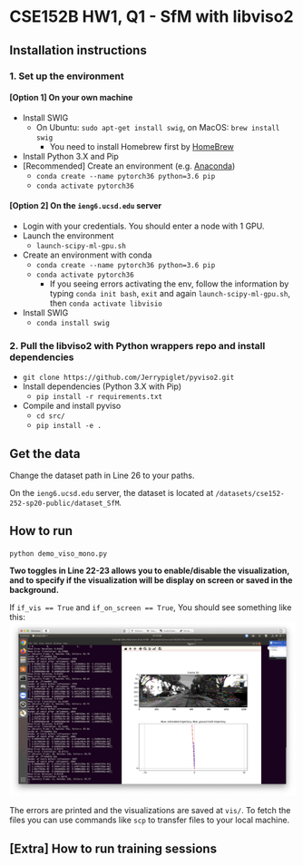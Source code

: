 # CSE152B HW1, Q1 - SfM with libviso2

## Installation instructions
### 1. Set up the environment
#### [Option 1] On your own machine
- Install SWIG
    - On Ubuntu: `sudo apt-get install swig`, on MacOS: `brew install swig`
        - You need to install Homebrew first by [HomeBrew](https://brew.sh/)
- Install Python 3.X and Pip
- [Recommended] Create an environment (e.g. [Anaconda](https://docs.conda.io/en/latest/miniconda.html))
    - ``conda create --name pytorch36 python=3.6 pip``
    - ``conda activate pytorch36``
    
#### [Option 2] On the ``ieng6.ucsd.edu`` server
- Login with your credentials. You should enter a node with 1 GPU.
- Launch the environment
    - ``launch-scipy-ml-gpu.sh``
- Create an environment with conda
    - ``conda create --name pytorch36 python=3.6 pip``
    - ``conda activate pytorch36``
        - If you seeing errors activating the env, follow the information by typing `conda init bash`, `exit` and again ``launch-scipy-ml-gpu.sh``, then ``conda activate libvisio``
- Install SWIG
    - ``conda install swig``
    
### 2. Pull the libviso2 with Python wrappers repo and install dependencies
- ``git clone https://github.com/Jerrypiglet/pyviso2.git``
- Install dependencies (Python 3.X with Pip)
    - ``pip install -r requirements.txt``
- Compile and install pyviso
    - ``cd src/``
    - ``pip install -e .``

## Get the data
Change the dataset path in Line 26 to your paths. 

On the ``ieng6.ucsd.edu`` server, the dataset is located at `/datasets/cse152-252-sp20-public/dataset_SfM`.


## How to run
``python demo_viso_mono.py``

**Two toggles in Line 22-23 allows you to enable/disable the visualization, and to specify if the visualization will be display on screen or saved in the background.**

If ``if_vis == True`` and ``if_on_screen == True``, You should see something like this:
![](demo.png)

The errors are printed and the visualizations are saved at ``vis/``. To fetch the files you can use commands like `scp` to transfer files to your local machine.


## [Extra] How to run training sessions
